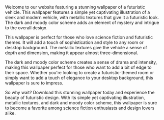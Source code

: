 <!--
Write me content for website with wallpaper "A wallpaper with a simple illustration of a futuristic vehicle, with metallic textures and a dark and moody color scheme."
-->

<!--font:Montserrat-->

Welcome to our website featuring a stunning wallpaper of a futuristic vehicle. This wallpaper features a simple yet captivating illustration of a sleek and modern vehicle, with metallic textures that give it a futuristic look. The dark and moody color scheme adds an element of mystery and intrigue to the overall design.

This wallpaper is perfect for those who love science fiction and futuristic themes. It will add a touch of sophistication and style to any room or desktop background. The metallic textures give the vehicle a sense of depth and dimension, making it appear almost three-dimensional.

The dark and moody color scheme creates a sense of drama and intensity, making this wallpaper perfect for those who want to add a bit of edge to their space. Whether you're looking to create a futuristic-themed room or simply want to add a touch of elegance to your desktop background, this wallpaper is sure to impress.

So why wait? Download this stunning wallpaper today and experience the beauty of futuristic design. With its simple yet captivating illustration, metallic textures, and dark and moody color scheme, this wallpaper is sure to become a favorite among science fiction enthusiasts and design lovers alike.
